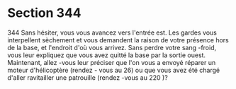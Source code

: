 # Section 344

344
Sans hésiter, vous vous avancez vers l'entrée est. Les gardes vous
interpellent sèchement et vous demandent la raison de votre
présence hors de la base, et l'endroit d'où vous arrivez. Sans
perdre votre sang -froid, vous leur expliquez que vous avez quitté
la base par la sortie ouest. Maintenant, allez -vous leur préciser
que l'on vous a envoyé réparer un moteur d'hélicoptère (rendez -
vous au  26) ou que vous avez été chargé d'aller ravitailler une
patrouille (rendez -vous au 220 )?